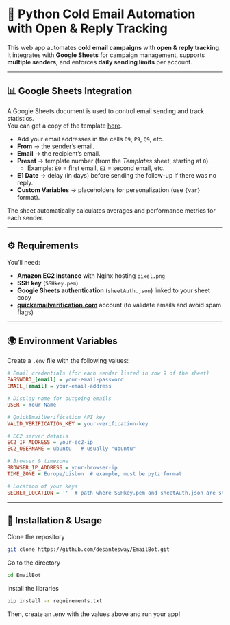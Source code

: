 # 📧 Python Cold Email Automation with Open & Reply Tracking

This web app automates **cold email campaigns** with **open & reply tracking**.  
It integrates with **Google Sheets** for campaign management, supports **multiple senders**, and enforces **daily sending limits** per account.

---

## 📊 Google Sheets Integration

A Google Sheets document is used to control email sending and track statistics.  
You can get a copy of the template [here](https://docs.google.com/spreadsheets/d/1IuEbKSy8YDeLrlz0ngSyRuTjIQoC_BEiEqjS7ZuCGCI/edit?usp=sharing).

- Add your email addresses in the cells `O9`, `P9`, `Q9`, etc.
- **From** → the sender’s email.  
- **Email** → the recipient’s email.  
- **Preset** → template number (from the *Templates* sheet, starting at `0`).  
  - Example: `E0` = first email, `E1` = second email, etc.  
- **E1 Date** → delay (in days) before sending the follow-up if there was no reply.  
- **Custom Variables** → placeholders for personalization (use `{var}` format).  

The sheet automatically calculates averages and performance metrics for each sender.

---

## ⚙️ Requirements

You’ll need:

- **Amazon EC2 instance** with Nginx hosting `pixel.png`  
- **SSH key** (`SSHkey.pem`)  
- **Google Sheets authentication** (`sheetAuth.json`) linked to your sheet copy  
- **[quickemailverification.com](https://quickemailverification.com/)** account (to validate emails and avoid spam flags)  

---

## 🌍 Environment Variables

Create a `.env` file with the following values:

```ini
# Email credentials (for each sender listed in row 9 of the sheet)
PASSWORD_[email] = your-email-password
EMAIL_[email] = your-email-address

# Display name for outgoing emails
USER = Your Name

# QuickEmailVerification API key
VALID_VERIFICATION_KEY = your-verification-key

# EC2 server details
EC2_IP_ADDRESS = your-ec2-ip
EC2_USERNAME = ubuntu   # usually "ubuntu"

# Browser & timezone
BROWSER_IP_ADDRESS = your-browser-ip
TIME_ZONE = Europe/Lisbon  # example, must be pytz format

# Location of your keys
SECRET_LOCATION = ''  # path where SSHkey.pem and sheetAuth.json are stored ("" = root)
```
---

## 🚀 Installation & Usage

Clone the repository
```bash
git clone https://github.com/desantesway/EmailBot.git
```
Go to the directory
```bash
cd EmailBot
```
Install the libraries
```bash
pip install -r requirements.txt
```
Then, create an .env with the values above and run your app!





